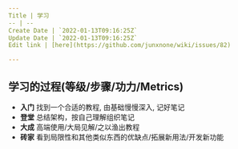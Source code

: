 ```yaml
---
Title | 学习
-- | --
Create Date | `2022-01-13T09:16:25Z`
Update Date | `2022-01-13T09:16:25Z`
Edit link | [here](https://github.com/junxnone/wiki/issues/82)

---
```


## 学习的过程(等级/步骤/功力/Metrics)


- **入门** 找到一个合适的教程, 由基础慢慢深入, 记好笔记
- **登堂** 总结架构，按自己理解组织笔记
- **大成** 高端使用/大局见解/之以渔出教程
- **砖家** 看到局限性和其他类似东西的优缺点/拓展新用法/开发新功能
